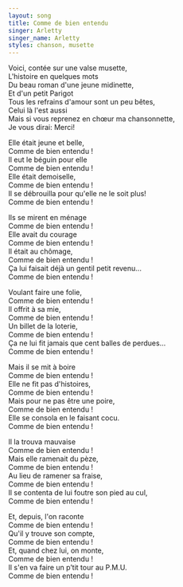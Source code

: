 ```yaml
---
layout: song
title: Comme de bien entendu
singer: Arletty
singer_name: Arletty
styles: chanson, musette
---
```

Voici, contée sur une valse musette,  
L'histoire en quelques mots  
Du beau roman d'une jeune midinette,  
Et d'un petit Parigot  
Tous les refrains d'amour sont un peu bêtes,  
Celui là l'est aussi  
Mais si vous reprenez en chœur ma chansonnette,  
Je vous dirai: Merci!  
  
Elle était jeune et belle,  
Comme de bien entendu !  
Il eut le béguin pour elle  
Comme de bien entendu !  
Elle était demoiselle,  
Comme de bien entendu !  
Il se débrouilla pour qu'elle ne le soit plus!  
Comme de bien entendu !  
  
Ils se mirent en ménage  
Comme de bien entendu !  
Elle avait du courage  
Comme de bien entendu !  
Il était au chômage,  
Comme de bien entendu !  
Ça lui faisait déjà un gentil petit revenu...  
Comme de bien entendu !  
  
Voulant faire une folie,  
Comme de bien entendu !  
Il offrit à sa mie,  
Comme de bien entendu !  
Un billet de la loterie,  
Comme de bien entendu !  
Ça ne lui fit jamais que cent balles de perdues...  
Comme de bien entendu !  
  
Mais il se mit à boire  
Comme de bien entendu !  
Elle ne fit pas d'histoires,  
Comme de bien entendu !  
Mais pour ne pas être une poire,  
Comme de bien entendu !  
Elle se consola en le faisant cocu.  
Comme de bien entendu !  
  
Il la trouva mauvaise  
Comme de bien entendu !  
Mais elle ramenait du pèze,  
Comme de bien entendu !  
Au lieu de ramener sa fraise,  
Comme de bien entendu !  
Il se contenta de lui foutre son pied au cul,  
Comme de bien entendu !  
  
Et, depuis, l'on raconte  
Comme de bien entendu !  
Qu'il y trouve son compte,  
Comme de bien entendu !  
Et, quand chez lui, on monte,  
Comme de bien entendu !  
Il s'en va faire un p’tit tour au P.M.U.  
Comme de bien entendu !  
